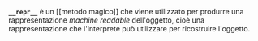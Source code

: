 __`__repr__`__ è un [[metodo magico]] che viene utilizzato per produrre una rappresentazione _machine readable_ dell'oggetto, cioè una rappresentazione che l'interprete può utilizzare per ricostruire l'oggetto.